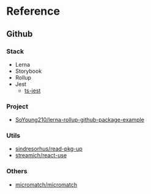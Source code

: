 # Reference

## Github

### Stack

- Lerna
- Storybook
- Rollup
- Jest
  - [ts-jest](https://github.com/kulshekhar/ts-jest)

### Project

- [SoYoung210/lerna-rollup-github-package-example](https://github.com/SoYoung210/lerna-rollup-github-package-example)

### Utils

- [sindresorhus/read-pkg-up](https://github.com/sindresorhus/read-pkg-up)
- [streamich/react-use](https://github.com/streamich/react-use)

### Others

- [micromatch/micromatch](https://github.com/micromatch/micromatch)
